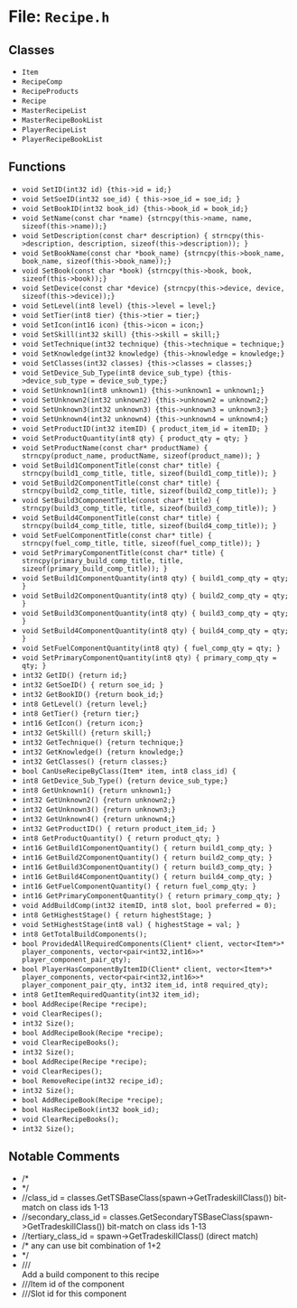 # File: `Recipe.h`

## Classes

- `Item`
- `RecipeComp`
- `RecipeProducts`
- `Recipe`
- `MasterRecipeList`
- `MasterRecipeBookList`
- `PlayerRecipeList`
- `PlayerRecipeBookList`

## Functions

- `void SetID(int32 id) {this->id = id;}`
- `void SetSoeID(int32 soe_id) { this->soe_id = soe_id; }`
- `void SetBookID(int32 book_id) {this->book_id = book_id;}`
- `void SetName(const char *name) {strncpy(this->name, name, sizeof(this->name));}`
- `void SetDescription(const char* description) { strncpy(this->description, description, sizeof(this->description)); }`
- `void SetBookName(const char *book_name) {strncpy(this->book_name, book_name, sizeof(this->book_name));}`
- `void SetBook(const char *book) {strncpy(this->book, book, sizeof(this->book));}`
- `void SetDevice(const char *device) {strncpy(this->device, device, sizeof(this->device));}`
- `void SetLevel(int8 level) {this->level = level;}`
- `void SetTier(int8 tier) {this->tier = tier;}`
- `void SetIcon(int16 icon) {this->icon = icon;}`
- `void SetSkill(int32 skill) {this->skill = skill;}`
- `void SetTechnique(int32 technique) {this->technique = technique;}`
- `void SetKnowledge(int32 knowledge) {this->knowledge = knowledge;}`
- `void SetClasses(int32 classes) {this->classes = classes;}`
- `void SetDevice_Sub_Type(int8 device_sub_type) {this->device_sub_type = device_sub_type;}`
- `void SetUnknown1(int8 unknown1) {this->unknown1 = unknown1;}`
- `void SetUnknown2(int32 unknown2) {this->unknown2 = unknown2;}`
- `void SetUnknown3(int32 unknown3) {this->unknown3 = unknown3;}`
- `void SetUnknown4(int32 unknown4) {this->unknown4 = unknown4;}`
- `void SetProductID(int32 itemID) { product_item_id = itemID; }`
- `void SetProductQuantity(int8 qty) { product_qty = qty; }`
- `void SetProductName(const char* productName) { strncpy(product_name, productName, sizeof(product_name)); }`
- `void SetBuild1ComponentTitle(const char* title) { strncpy(build1_comp_title, title, sizeof(build1_comp_title)); }`
- `void SetBuild2ComponentTitle(const char* title) { strncpy(build2_comp_title, title, sizeof(build2_comp_title)); }`
- `void SetBuild3ComponentTitle(const char* title) { strncpy(build3_comp_title, title, sizeof(build3_comp_title)); }`
- `void SetBuild4ComponentTitle(const char* title) { strncpy(build4_comp_title, title, sizeof(build4_comp_title)); }`
- `void SetFuelComponentTitle(const char* title) { strncpy(fuel_comp_title, title, sizeof(fuel_comp_title)); }`
- `void SetPrimaryComponentTitle(const char* title) { strncpy(primary_build_comp_title, title, sizeof(primary_build_comp_title)); }`
- `void SetBuild1ComponentQuantity(int8 qty) { build1_comp_qty = qty; }`
- `void SetBuild2ComponentQuantity(int8 qty) { build2_comp_qty = qty; }`
- `void SetBuild3ComponentQuantity(int8 qty) { build3_comp_qty = qty; }`
- `void SetBuild4ComponentQuantity(int8 qty) { build4_comp_qty = qty; }`
- `void SetFuelComponentQuantity(int8 qty) { fuel_comp_qty = qty; }`
- `void SetPrimaryComponentQuantity(int8 qty) { primary_comp_qty = qty; }`
- `int32 GetID() {return id;}`
- `int32 GetSoeID() { return soe_id; }`
- `int32 GetBookID() {return book_id;}`
- `int8 GetLevel() {return level;}`
- `int8 GetTier() {return tier;}`
- `int16 GetIcon() {return icon;}`
- `int32 GetSkill() {return skill;}`
- `int32 GetTechnique() {return technique;}`
- `int32 GetKnowledge() {return knowledge;}`
- `int32 GetClasses() {return classes;}`
- `bool CanUseRecipeByClass(Item* item, int8 class_id) {`
- `int8 GetDevice_Sub_Type() {return device_sub_type;}`
- `int8 GetUnknown1() {return unknown1;}`
- `int32 GetUnknown2() {return unknown2;}`
- `int32 GetUnknown3() {return unknown3;}`
- `int32 GetUnknown4() {return unknown4;}`
- `int32 GetProductID() { return product_item_id; }`
- `int8 GetProductQuantity() { return product_qty; }`
- `int16 GetBuild1ComponentQuantity() { return build1_comp_qty; }`
- `int16 GetBuild2ComponentQuantity() { return build2_comp_qty; }`
- `int16 GetBuild3ComponentQuantity() { return build3_comp_qty; }`
- `int16 GetBuild4ComponentQuantity() { return build4_comp_qty; }`
- `int16 GetFuelComponentQuantity() { return fuel_comp_qty; }`
- `int16 GetPrimaryComponentQuantity() { return primary_comp_qty; }`
- `void AddBuildComp(int32 itemID, int8 slot, bool preferred = 0);`
- `int8 GetHighestStage() { return highestStage; }`
- `void SetHighestStage(int8 val) { highestStage = val; }`
- `int8 GetTotalBuildComponents();`
- `bool ProvidedAllRequiredComponents(Client* client, vector<Item*>* player_components, vector<pair<int32,int16>>* player_component_pair_qty);`
- `bool PlayerHasComponentByItemID(Client* client, vector<Item*>* player_components, vector<pair<int32,int16>>* player_component_pair_qty, int32 item_id, int8 required_qty);`
- `int8 GetItemRequiredQuantity(int32 item_id);`
- `bool AddRecipe(Recipe *recipe);`
- `void ClearRecipes();`
- `int32 Size();`
- `bool AddRecipeBook(Recipe *recipe);`
- `void ClearRecipeBooks();`
- `int32 Size();`
- `bool AddRecipe(Recipe *recipe);`
- `void ClearRecipes();`
- `bool RemoveRecipe(int32 recipe_id);`
- `int32 Size();`
- `bool AddRecipeBook(Recipe *recipe);`
- `bool HasRecipeBook(int32 book_id);`
- `void ClearRecipeBooks();`
- `int32 Size();`

## Notable Comments

- /*
- */
- //class_id = classes.GetTSBaseClass(spawn->GetTradeskillClass())  bit-match on class ids 1-13
- //secondary_class_id = classes.GetSecondaryTSBaseClass(spawn->GetTradeskillClass()) bit-match on class ids 1-13
- //tertiary_class_id = spawn->GetTradeskillClass() (direct match)
- /* any can use bit combination of 1+2
- */
- ///<summary>Add a build component to this recipe</summary>
- ///<param name="itemID">Item id of the component</param>
- ///<param name="slot">Slot id for this component</param>
